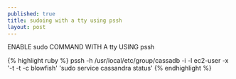 ```yaml
---
published: true
title: sudoing with a tty using pssh 
layout: post
---
```

ENABLE sudo COMMAND WITH A tty USING pssh

{% highlight ruby %}
pssh -h /usr/local/etc/group/cassadb -i -l ec2-user -x '-t -t -c blowfish' 'sudo service cassandra status'
{% endhighlight %}